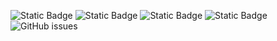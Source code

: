 ![Static Badge](https://img.shields.io/badge/blacklists-60-000000) ![Static Badge](https://img.shields.io/badge/blacklisted-2857493-cc0000) ![Static Badge](https://img.shields.io/badge/whitelisted-2244-00CC00) ![Static Badge](https://img.shields.io/badge/streaming_blacklist-28107-000000) ![GitHub issues](https://img.shields.io/github/issues/fabriziosalmi/blacklists)
